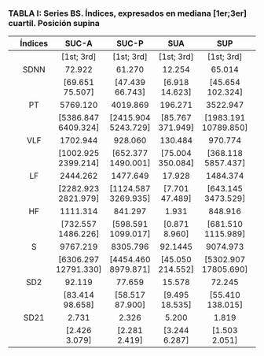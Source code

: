 
  ### TABLA I: Series BS. Índices, expresados en mediana [1er;3er] cuartil. Posición supina

|   | Índices | SUC-A                | SUC-P               | SUA              | SUP                  | SUB-A            | SUB-P            |
|:---:|:-------:|:--------------------:|:-------------------:|:----------------:|:--------------------:|:----------------:|:----------------:|
|   |         | [1st; 3rd]           | [1st; 3rd]          | [1st; 3rd]       | [1st; 3rd]           | [1st; 3rd]       | [1st; 3rd]       |
|   | SDNN    | 72.922               | 61.270              | 12.254           | 65.014               | 13.832           | 5.411            |
|   |         | [69.651 75.507]      | [47.439 66.743]     | [6.918 14.623]   | [45.654 102.324]     | [6.943 19.139]   | [4.062 8.942]    |
|   | PT      | 5769.120             | 4019.869            | 196.271          | 3522.947             | 211.946          | 12.713           |
|   |         | [5386.847 6409.324]  | [2415.904 5243.729] | [85.767 371.949] | [1983.191 10789.850] | [59.033 441.808] | [9.733 107.569]  |
|   | VLF     | 1702.944             | 928.060             | 130.484          | 970.774              | 80.911           | 4.783            |
|   |         | [1002.925 2399.214]  | [652.377 1490.001]  | [75.004 350.084] | [368.118 5857.437]   | [43.497 290.166] | [4.060 38.819]   |
|   | LF      | 2444.262             | 1477.649            | 17.928           | 1484.374             | 44.554           | 2.302            |
|   |         | [2282.923 2821.979]  | [1124.587 3269.935] | [7.701 47.489]   | [643.145 3473.529]   | [11.559 91.558]  | [0.372 13.708]   |
|   | HF      | 1111.314             | 841.297             | 1.931            | 848.916              | 2.914            | 3.014            |
|   |         | [732.557 1486.226]   | [598.591 1099.017]  | [0.871 8.960]    | [681.510 1115.989]   | [1.559 17.133]   | [1.367 7.395]    |
|   | S       | 9767.219             | 8305.796            | 92.1445          | 9074.973             | 114.042          | 17.795           |
|   |         | [6306.297 12791.330] | [4454.460 8979.871] | [45.050 214.552] | [5302.907 17805.690] | [45.823 356.170] | [17.052 162.300] |
|   | SD2     | 92.119               | 77.659              | 15.578           | 72.245               | 16.675           | 3.221            |
|   |         | [83.414 98.658]      | [58.517 87.900]     | [9.495 18.535]   | [55.410 138.015]     | [8.119 23.777]   | [2.872 8.614]    |
|   | SD21    | 2.731                | 2.326               | 5.200            | 1.819                | 3.824            | 1.519            |
|   |         | [2.426 3.079]        | [2.281 2.419]       | [3.244 6.287]    | [1.503 2.051]        | [3.185 8.214]    | [1.160 3.600]    |
